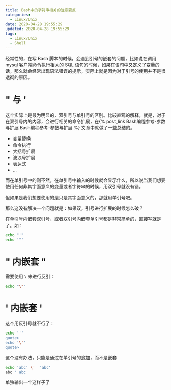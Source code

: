 ```yaml
---
title: Bash中的字符串相关的注意要点
categories:
  - Linux/Unix
date: 2020-04-28 19:55:29
updated: 2020-04-28 19:55:29
tags: 
  - Linux/Unix
  - Shell
---
```


经常性的，在写 Bash 脚本的时候，会遇到引号的嵌套的问题，比如说在调用 mysql 客户端命令执行相关的 SQL 语句的时候，如果在语句中又定义了变量的话，那么就会经常出现语法错误的提示，实际上就是因为对于引号的使用并不是很透彻的原因。

<!--more-->

# " 与 '

这个实际上是最为明显的，双引号与单引号的区别。比较直观的解释，就是，对于在双引号内的内容，会进行相关的命令扩展，在{% post_link Bash编程参考-参数与扩展 Bash编程参考-参数与扩展 %} 文章中就做了一些总结的。

- 变量替换
- 命令执行
- 大括号扩展
- 波浪号扩展
- 表达式
- ...

而在单引号中的则不然，在单引号中输入的时候就会显示什么，所以说当我们想要使用任何非其字面意义的变量或者字符串的时候，用双引号就没有错。

但如果是我们想要使用的是只是其字面意义的，那就用单引号吧。



那么这没有解决一个问题就是：如果双，引号进行扩展的时候怎么破？

在单引号内嵌套双引号，或者双引号内嵌套单引号都是非常简单的，直接写就是了。如：

```sh
echo "'"
echo '"'
```



# " 内嵌套 "

需要使用  `\` 来进行反引：

```sh
echo "\""
```



# ' 内嵌套 '

这个用反引号就不行了：

```sh
echo '''
quote>
echo '\''
quote>
```

这个没有办法，只能是通过在单引号的追加，而不是嵌套



```sh
echo 'abc' \'  'abc'
abc ' abc
```

单独输出一个这样子了